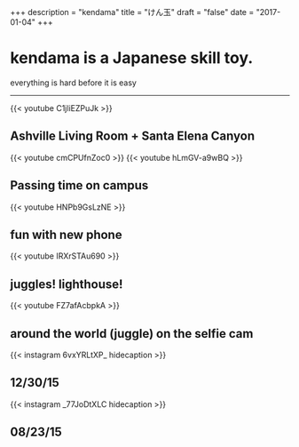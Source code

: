 +++
description = "kendama"
title = "けん玉"
draft = "false"
date = "2017-01-04"
+++

# kendama is a Japanese skill toy. 
everything is hard before it is easy
___

{{< youtube C1jliEZPuJk >}}
## Ashville Living Room + Santa Elena Canyon

{{< youtube cmCPUfnZoc0 >}}
{{< youtube hLmGV-a9wBQ >}}
## Passing time on campus


{{< youtube HNPb9GsLzNE >}}
## fun with new phone


{{< youtube IRXrSTAu690 >}}
## juggles! lighthouse!

{{< youtube FZ7afAcbpkA >}}
## around the world (juggle) on the selfie cam



{{< instagram 6vxYRLtXP_ hidecaption >}}
## 12/30/15

{{< instagram _77JoDtXLC hidecaption >}}
## 08/23/15

